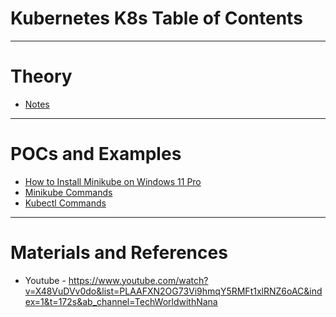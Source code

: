 # Kubernetes K8s Table of Contents
------
# Theory
* [Notes](notes.md)
------
# POCs and Examples
* [How to Install Minikube on Windows 11 Pro](minikube-kubectl-installation.md)
* [Minikube Commands](minikube-commands.md)
* [Kubectl Commands](kubectl-commands.md)
------
# Materials and References
* Youtube - https://www.youtube.com/watch?v=X48VuDVv0do&list=PLAAFXN2OG73Vi9hmqY5RMFt1xlRNZ6oAC&index=1&t=172s&ab_channel=TechWorldwithNana